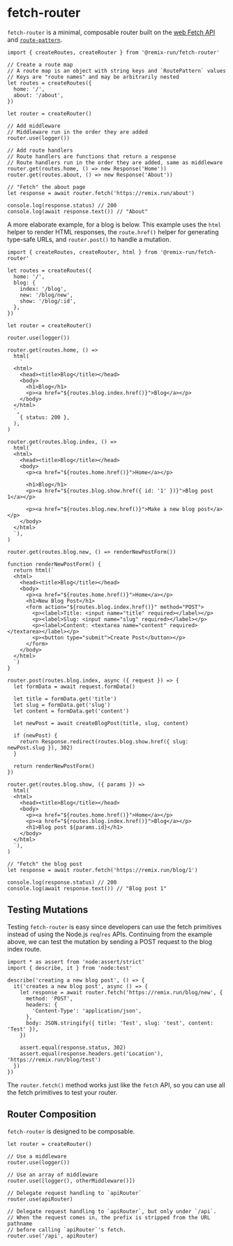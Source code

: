 # fetch-router

`fetch-router` is a minimal, composable router built on the [web Fetch API](https://developer.mozilla.org/en-US/docs/Web/API/Fetch_API) and [`route-pattern`](../route-pattern).

```tsx
import { createRoutes, createRouter } from '@remix-run/fetch-router'

// Create a route map
// A route map is an object with string keys and `RoutePattern` values
// Keys are "route names" and may be arbitrarily nested
let routes = createRoutes({
  home: '/',
  about: '/about',
})

let router = createRouter()

// Add middleware
// Middleware run in the order they are added
router.use(logger())

// Add route handlers
// Route handlers are functions that return a response
// Route handlers run in the order they are added, same as middleware
router.get(routes.home, () => new Response('Home'))
router.get(routes.about, () => new Response('About'))

// "Fetch" the about page
let response = await router.fetch('https://remix.run/about')

console.log(response.status) // 200
console.log(await response.text()) // "About"
```

A more elaborate example, for a blog is below. This example uses the `html` helper to render HTML responses, the `route.href()` helper for generating type-safe URLs, and `router.post()` to handle a mutation.

```tsx
import { createRoutes, createRouter, html } from '@remix-run/fetch-router'

let routes = createRoutes({
  home: '/',
  blog: {
    index: '/blog',
    new: '/blog/new',
    show: '/blog/:id',
  },
})

let router = createRouter()

router.use(logger())

router.get(routes.home, () =>
  html(
    `
  <html>
    <head><title>Blog</title></head>
    <body>
      <h1>Blog</h1>
      <p><a href="${routes.blog.index.href()}">Blog</a></p>
    </body>
  </html>
  `,
    { status: 200 },
  ),
)

router.get(routes.blog.index, () =>
  html(`
  <html>
    <head><title>Blog</title></head>
    <body>
      <p><a href="${routes.home.href()}">Home</a></p>

      <h1>Blog</h1>
      <p><a href="${routes.blog.show.href({ id: '1' })}">Blog post 1</a></p>

      <p><a href="${routes.blog.new.href()}">Make a new blog post</a></p>
    </body>
  </html>
  `),
)

router.get(routes.blog.new, () => renderNewPostForm())

function renderNewPostForm() {
  return html(`
  <html>
    <head><title>Blog</title></head>
    <body>
      <p><a href="${routes.home.href()}">Home</a></p>
      <h1>New Blog Post</h1>
      <form action="${routes.blog.index.href()}" method="POST">
        <p><label>Title: <input name="title" required></label></p>
        <p><label>Slug: <input name="slug" required></label></p>
        <p><label>Content: <textarea name="content" required></textarea></label></p>
        <p><button type="submit">Create Post</button></p>
      </form>
    </body>
  </html>
  `)
}

router.post(routes.blog.index, async ({ request }) => {
  let formData = await request.formData()

  let title = formData.get('title')
  let slug = formData.get('slug')
  let content = formData.get('content')

  let newPost = await createBlogPost(title, slug, content)

  if (newPost) {
    return Response.redirect(routes.blog.show.href({ slug: newPost.slug }), 302)
  }

  return renderNewPostForm()
})

router.get(routes.blog.show, ({ params }) =>
  html(`
  <html>
    <head><title>Blog</title></head>
    <body>
      <p><a href="${routes.home.href()}">Home</a></p>
      <p><a href="${routes.blog.index.href()}">Blog</a></p>
      <h1>Blog post ${params.id}</h1>
    </body>
  </html>
  `),
)

// "Fetch" the blog post
let response = await router.fetch('https://remix.run/blog/1')

console.log(response.status) // 200
console.log(await response.text()) // "Blog post 1"
```

## Testing Mutations

Testing `fetch-router` is easy since developers can use the fetch primitives instead of using the Node.js `req`/`res` APIs. Continuing from the example above, we can test the mutation by sending a POST request to the blog index route.

```tsx
import * as assert from 'node:assert/strict'
import { describe, it } from 'node:test'

describe('creating a new blog post', () => {
  it('creates a new blog post', async () => {
    let response = await router.fetch('https://remix.run/blog/new', {
      method: 'POST',
      headers: {
        'Content-Type': 'application/json',
      },
      body: JSON.stringify({ title: 'Test', slug: 'test', content: 'Test' }),
    })

    assert.equal(response.status, 302)
    assert.equal(response.headers.get('Location'), 'https://remix.run/blog/test')
  })
})
```

The `router.fetch()` method works just like the `fetch` API, so you can use all the fetch primitives to test your router.

## Router Composition

`fetch-router` is designed to be composable.

```tsx
let router = createRouter()

// Use a middleware
router.use(logger())

// Use an array of middleware
router.use([logger(), otherMiddleware()])

// Delegate request handling to `apiRouter`
router.use(apiRouter)

// Delegate request handling to `apiRouter`, but only under `/api`.
// When the request comes in, the prefix is stripped from the URL pathname
// before calling `apiRouter`'s fetch.
router.use('/api', apiRouter)
```
